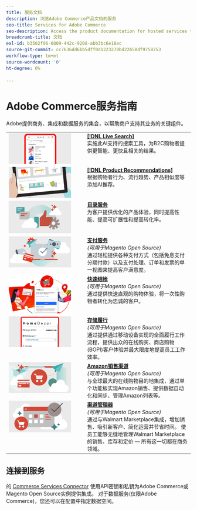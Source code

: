 ```yaml
---
title: 服务文档
description: 浏览Adobe Commerce产品文档的服务
seo-title: Services for Adobe Commerce
seo-description: Access the product documentation for hosted services that help Adobe Commerce and Magento Open Source merchants support key components of their business.
breadcrumb-title: 文档
exl-id: b3502f96-0809-442c-9208-abb3bc6e18ec
source-git-commit: cc7636dd6bb5dff0d1223279bd22b50df9758253
workflow-type: tm+mt
source-wordcount: '0'
ht-degree: 0%

---
```


# Adobe Commerce服务指南

Adobe提供商务、集成和数据服务的集合，以帮助商户支持其业务的关键组件。

<table>
<tr>
  <td valign="top" width="200">
      <img alt="[!DNL Live Search]" src="assets/live-search.png" width="170px"/></td>
   <td valign="top"><a href="https://experienceleague.adobe.com/docs/commerce-merchant-services/live-search/overview.html"><strong>[!DNL Live Search]</strong></a>  
    <div>实施此AI支持的搜索工具，为B2C购物者提供更智能、更快且相关的结果。</div>
  </td>
   </tr>
<tr>
   <td valign="top" width="200">
       <img alt="[!UICONTROL Product Recommendations]" src="assets/product-recs.png" width="170px"/></td>
   <td valign="top">
   <a href="https://experienceleague.adobe.com/docs/commerce-merchant-services/product-recommendations/overview.html"><strong>[!DNL Product Recommendations]</strong></a>
    <div>根据购物者行为、流行趋势、产品相似度等添加AI推荐。</div>
  </td>
   </tr>
<tr>
    <td valign="top" width="200px">
       <img alt="目录服务" src="assets/catalog-service.png" width="170px"></td>
   <td valign="top"><a href="https://experienceleague.adobe.com/docs/commerce-merchant-services/catalog-service/guide-overview.html"> <strong>目录服务</strong></a> <br>
    <div>为客户提供优化的产品体验，同时提高性能、提高可扩展性和提高转化率。</div>
  </td>
   </tr>
<tr>
  <td valign="top" width="200px">
    <img alt="支付服务" src="assets/payment-services.png" width="170px"/></td>
   <td valign="top"><a href="https://experienceleague.adobe.com/docs/commerce-merchant-services/payment-services/guide-overview.html"><strong>支付服务</strong></a>  <br><em>(可用于Magento Open Source)</em>
    <div>通过轻松提供各种支付方式（包括免息支付分期付款）以及支付处理、订单和发票的单一视图来提高客户满意度。</div>
  </td>
    </tr>
<tr>
  <td valign="top" width="200px">
    <img alt="快速结帐" src="assets/quick-checkout.png" width="170px"/></td>
   <td valign="top"><a href="https://experienceleague.adobe.com/docs/commerce-merchant-services/quick-checkout/overview.html"><strong>快速结帐</strong></a>  <br><em>(可用于Magento Open Source)</em>
    <div>通过提供快速直观的购物体验，将一次性购物者转化为忠诚的客户。</div>
  </td>
    </tr>
<tr>
    <td valign="top">
       <img alt="存储履行" src="assets/store-fulfillment-landing-graphic.png" width="170px"/></td>
   <td valign="top"><a href="https://experienceleague.adobe.com/docs/commerce-merchant-services/store-fulfillment/guide-overview.html"> <strong>存储履行</strong></a> <br><em>(可用于Magento Open Source)</em>
    <div>通过提供通过移动设备实现的全面履行工作流程，提供出众的在线购买、商店购物(BOPI)客户体验并最大限度地提高员工工作效率。</div>
  </td>
   </tr>
<tr>
    <td valign="top" width="200px">
       <img alt="Amazon Sales Channel" src="assets/amazon-channel.png" width="170px"></td>
   <td valign="top"><a href="https://experienceleague.adobe.com/docs/commerce-channels/amazon/guide-overview.html"> <strong>Amazon销售渠道</strong></a> <br><em>(可用于Magento Open Source)</em>
    <div>与全球最大的在线购物目的地集成，通过单个功能板实现Amazon销售、提供数据自动化和同步、管理Amazon列表等。</div>
  </td>
   </tr>
<tr>
    <td valign="top">
       <img alt="[!DNL Channel manager]" src="assets/channel-manager.png" width="170px"></td>
   <td valign="top"><a href="https://experienceleague.adobe.com/docs/commerce-channels/channel-manager/guide-overview.html"> <strong>渠道管理器</strong></a> <br><em>(可用于Magento Open Source)</em>
    <div>通过与Walmart Marketplace集成，增加销售、吸引新客户、简化运营并节省时间。 使员工能够无缝地管理Walmart Marketplace的销售、库存和定价 — 所有这一切都在商务领域。</div>
  </td>
   </tr>
</table>

## 连接到服务

的 [Commerce Services Connector](saas.md) 使用API密钥和私钥为Adobe Commerce或Magento Open Source实例提供集成。 对于数据服务(仅限Adobe Commerce)，您还可以在配置中指定数据空间。

